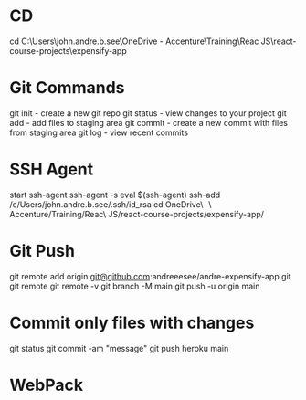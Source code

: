 # CD
cd C:\Users\john.andre.b.see\OneDrive - Accenture\Training\Reac JS\react-course-projects\expensify-app

# Git Commands

git init - create a new git repo
git status - view changes to your project
git add - add files to staging area
git commit - create a new commit with files from staging area
git log - view recent commits

# SSH Agent
start ssh-agent
ssh-agent -s
eval $(ssh-agent)
ssh-add /c/Users/john.andre.b.see/.ssh/id_rsa
cd OneDrive\ -\ Accenture/Training/Reac\ JS/react-course-projects/expensify-app/

# Git Push
git remote add origin git@github.com:andreeesee/andre-expensify-app.git
git remote
git remote -v
git branch -M main
git push -u origin main

# Commit only files with changes
git status
git commit -am "message" 
git push heroku main

# WebPack
